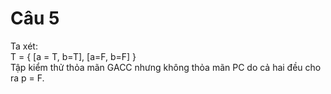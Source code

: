 # Câu 5 

Ta xét: <br/>
T = { [a = T, b=T], [a=F, b=F] }<br/>
Tập kiểm thử thỏa mãn GACC nhưng không thỏa mãn PC do cả hai đều cho ra p = F.